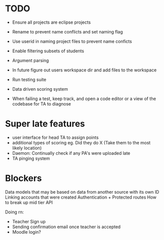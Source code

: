 # TODO
- Ensure all projects are eclipse projects
- Rename to prevent name conflicts and set naming flag

- Use userid in naming project files to prevent name conficts
- Enable filtering subsets of students
- Argument parsing
- In future figure out users workspace dir and add files to the workspace
- Run testing suite
- Data driven scoring system
- When failing a test, keep track, and open a code editor or a view of the codebase for TA to diagnose

# Super late features
- user interface for head TA to assign points
- additional types of scoring eg. Did they do X (Take them to the most likely location)
- Daemon: Continually check if any PA's were uploaded late
- TA pinging system

# Blockers
Data models that may be based on data from another source with its own ID
Linking accounts that were created
Authentication + Protected routes
How to break up mid tier API

Doing rn: 
- Teacher Sign up
- Sending confirmation email once teacher is accepted
- Moodle login? 